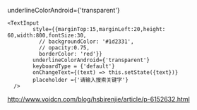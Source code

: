
underlineColorAndroid={'transparent'}


````
<TextInput
        style={{marginTop:15,marginLeft:20,height: 60,width:800,fontSize:30,
          // backgroundColor: '#1d2331',
          // opacity:0.75,
          borderColor: 'red'}}
        underlineColorAndroid={'transparent'}
        keyboardType = {'default'}
        onChangeText={(text) => this.setState({text})}
        placeholder ={'请输入搜索关键字'}
  />

````
http://www.voidcn.com/blog/hsbirenjie/article/p-6152632.html